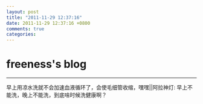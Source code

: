 ```yaml
---
layout: post
title: "2011-11-29 12:37:16"
date: 2011-11-29 12:37:16 +0800
comments: true
categories: 
---
```


# freeness's blog

----------

>
早上用凉水洗就不会加速血液循环了，会使毛细管收缩，嘿嘿||阿拉神灯: 早上不能洗，晚上不能洗，到底啥时候洗健康啊？